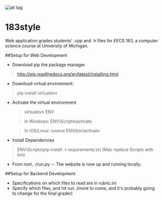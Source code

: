 ![alt tag](https://raw.github.com/vianuevm/183_style_grader/master/app/static/img/388.jpg)



183style
================

Web application grades students' .cpp and .h files for EECS 183, a computer science course at University of Michigan.



##Setup for Web Development

* Download pip the package manager.
> http://pip.readthedocs.org/en/latest/installing.html

* Download virtual environment:
> pip install virtualenv

* Activate the virtual environment

  > virtualevn ENV
  
  
  > In Windows: ENV\Scripts\activate
  
  
  > In iOS/Linux: source ENV/bin/activate
  

* Install Dependencies

> ENV\Scripts\pip install -r requirements.txt (Mac replace Scripts with bin)


* From root, ./run.py -- The website is now up and running locally.


##Setup for Backend Development

* Specifications on which files to read are in rubric.ini
* Specify which files, and hit run.  (more to come, and it's probably going to change for the final grader)
